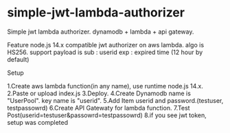 # simple-jwt-lambda-authorizer
Simple jwt lambda authorizer. dynamodb + lambda + api gateway.

Feature
node.js 14.x compatible jwt authorizer on aws lambda.
algo is HS256.
support payload is
sub : userid
exp : expired time (12 hour by default)

Setup

1.Create aws lambda function(in any name), use runtime node.js 14.x.
2.Paste or upload index.js
3.Deploy.
4.Create Dynamodb name is "UserPool". key name is "userid".
5.Add Item userid and password.(testuser, testpassowrd)
6.Create API Gatewaty for lambda function.
7.Test Post(userid=testuser&passowrd=testpassowrd)
8.if you see jwt token, setup was completed
